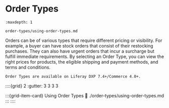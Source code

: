 # Order Types

```{toctree}
:maxdepth: 1

order-types/using-order-types.md
```

Orders can be of various types that require different pricing or visibility. For example, a buyer can have stock orders that consist of their restocking purchases. They can also have urgent orders that incur a surcharge but fulfill immediate requirements. By selecting an Order Type, you can view the right prices for products, the eligible shipping and payment methods, and terms and conditions.

```{note}
Order Types are available on Liferay DXP 7.4+/Commerce 4.0+.
```

::::{grid} 2
:gutter: 3 3 3 3

:::{grid-item-card} Using Order Types
:link: ./order-types/using-order-types.md
:::
::::
